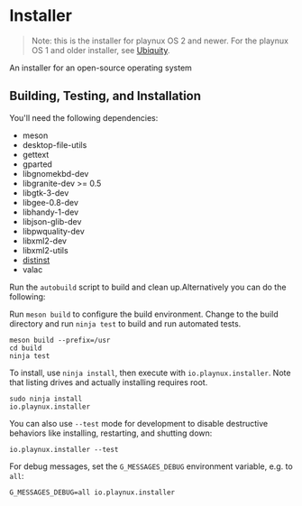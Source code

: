 # Installer

> Note: this is the installer for playnux OS 2 and newer. For the playnux OS 1 and older installer, see [Ubiquity](https://wiki.ubuntu.com/Ubiquity).

An installer for an open-source operating system
## Building, Testing, and Installation

You'll need the following dependencies:

 - meson
 - desktop-file-utils
 - gettext
 - gparted
 - libgnomekbd-dev
 - libgranite-dev >= 0.5
 - libgtk-3-dev
 - libgee-0.8-dev
 - libhandy-1-dev
 - libjson-glib-dev
 - libpwquality-dev
 - libxml2-dev
 - libxml2-utils
 - [distinst](https://github.com/pop-os/distinst/)
 - valac

Run the `autobuild` script to build and clean up.Alternatively you can do the following:

Run `meson build` to configure the build environment. Change to the build directory and run `ninja test` to build and run automated tests.

    meson build --prefix=/usr
    cd build
    ninja test

To install, use `ninja install`, then execute with `io.playnux.installer`. Note that listing drives and actually installing requires root.

    sudo ninja install
    io.playnux.installer

You can also use `--test` mode for development to disable destructive behaviors like installing, restarting, and shutting down:

    io.playnux.installer --test

For debug messages, set the `G_MESSAGES_DEBUG` environment variable, e.g. to `all`:

    G_MESSAGES_DEBUG=all io.playnux.installer

